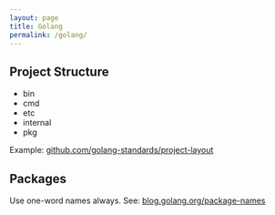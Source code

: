 ```yaml
---
layout: page
title: Golang
permalink: /golang/
---
```


## Project Structure

- bin
- cmd
- etc
- internal
- pkg

Example:
[github.com/golang-standards/project-layout](https://github.com/golang-standards/project-layout)

## Packages

Use one-word names always. See: [blog.golang.org/package-names](https://blog.golang.org/package-names)
